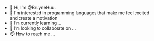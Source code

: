 - 👋 Hi, I’m @BruyneHuu.
- 👀 I'm interested in programming languages that make me feel excited and create a motivation.
- 🌱 I’m currently learning ...
- 💞️ I’m looking to collaborate on ...
- 📫 How to reach me ...

<!---
BruyneHuu/BruyneHuu is a ✨ special ✨ repository because its `README.md` (this file) appears on your GitHub profile.
You can click the Preview link to take a look at your changes.
--->
